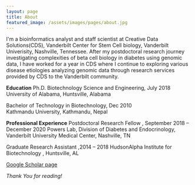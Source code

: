 ```yaml
---
layout: page
title: About
featured_image: /assets/images/pages/about.jpg
---
```


I'm a bioinformatics analyst and staff scientist at Creative Data Solutions(CDS), Vanderbilt Center for Stem Cell biology, Vanderbilt Univerisity, Nashville, Tennessee. After my postdoctoral research journey investigating complexities of beta cell biology in diabetes using genomic data,  I have worked for a year in CDS where I continue to exploring various disease etiologies analyzing genomic data through research services provided by CDS to the Vanderbilt community.

**Education**
Ph.D. Biotechnology Science and Engineering, July 2018    
University of Alabama, Huntsville, Alabama 

Bachelor of Technology in Biotechnology, Dec 2010    
Kathmandu University, Kathmandu, Nepal 

**Professional Experience**
Postdoctoral Research Fellow , September 2018 – December 2020
Powers Lab, Division of Diabetes and Endocrinology, Vanderbilt University Medical Center, Nashville, TN

Graduate Research Assistant ,2014 – 2018
HudsonAlpha Institute for Biotechnology , Huntsville, AL

[Google Scholar page](https://scholar.google.com/citations?user=JdfL61wAAAAJ&hl=en&oi=ao)

*Thank You for reading!*
